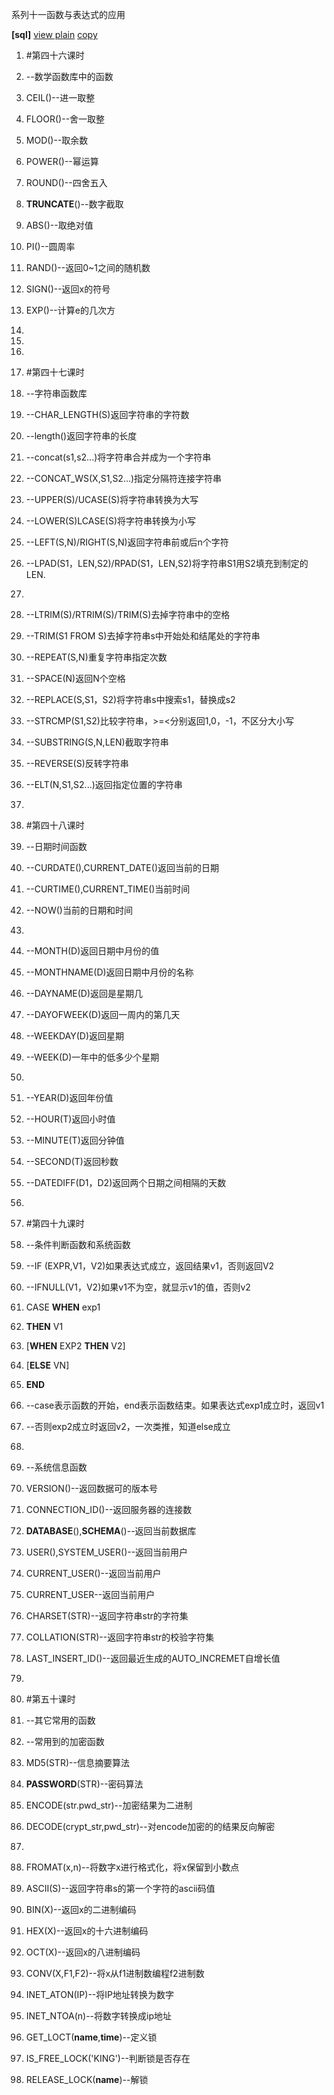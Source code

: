 系列十一函数与表达式的应用

**[sql]** [view plain](http://blog.csdn.net/estom_yin/article/details/52028917)
[copy](http://blog.csdn.net/estom_yin/article/details/52028917)

1.  \#第四十六课时

2.  \--数学函数库中的函数

3.  CEIL()--进一取整

4.  FLOOR()--舍一取整

5.  MOD()--取余数

6.  POWER()--幂运算

7.  ROUND()--四舍五入

8.  **TRUNCATE**()--数字截取

9.  ABS()--取绝对值

10. PI()--圆周率

11. RAND()--返回0\~1之间的随机数

12. SIGN()--返回x的符号

13. EXP()--计算e的几次方

14. 

15. 

16. 

17. \#第四十七课时

18. \--字符串函数库

19. \--CHAR_LENGTH(S)返回字符串的字符数

20. \--length()返回字符串的长度

21. \--concat(s1,s2...)将字符串合并成为一个字符串

22. \--CONCAT_WS(X,S1,S2...)指定分隔符连接字符串

23. \--UPPER(S)/UCASE(S)将字符串转换为大写

24. \--LOWER(S)LCASE(S)将字符串转换为小写

25. \--LEFT(S,N)/RIGHT(S,N)返回字符串前或后n个字符

26. \--LPAD(S1，LEN,S2)/RPAD(S1，LEN,S2)将字符串S1用S2填充到制定的LEN.

27. 

28. \--LTRIM(S)/RTRIM(S)/TRIM(S)去掉字符串中的空格

29. \--TRIM(S1 FROM S)去掉字符串s中开始处和结尾处的字符串

30. \--REPEAT(S,N)重复字符串指定次数

31. \--SPACE(N)返回N个空格

32. \--REPLACE(S,S1，S2)将字符串s中搜索s1，替换成s2

33. \--STRCMP(S1,S2)比较字符串，\>=\<分别返回1,0，-1，不区分大小写

34. \--SUBSTRING(S,N,LEN)截取字符串

35. \--REVERSE(S)反转字符串

36. \--ELT(N,S1,S2...)返回指定位置的字符串

37. 

38. \#第四十八课时

39. \--日期时间函数

40. \--CURDATE(),CURRENT_DATE()返回当前的日期

41. \--CURTIME(),CURRENT_TIME()当前时间

42. \--NOW()当前的日期和时间

43. 

44. \--MONTH(D)返回日期中月份的值

45. \--MONTHNAME(D)返回日期中月份的名称

46. \--DAYNAME(D)返回是星期几

47. \--DAYOFWEEK(D)返回一周内的第几天

48. \--WEEKDAY(D)返回星期

49. \--WEEK(D)一年中的低多少个星期

50. 

51. \--YEAR(D)返回年份值

52. \--HOUR(T)返回小时值

53. \--MINUTE(T)返回分钟值

54. \--SECOND(T)返回秒数

55. \--DATEDIFF(D1，D2)返回两个日期之间相隔的天数

56. 

57. \#第四十九课时

58. \--条件判断函数和系统函数

59. \--IF (EXPR,V1，V2)如果表达式成立，返回结果v1，否则返回V2

60. \--IFNULL(V1，V2)如果v1不为空，就显示v1的值，否则v2

61. CASE **WHEN** exp1

62. **THEN** V1

63. [**WHEN** EXP2 **THEN** V2]

64. [**ELSE** VN]

65. **END**

66. \--case表示函数的开始，end表示函数结束。如果表达式exp1成立时，返回v1

67. \--否则exp2成立时返回v2，一次类推，知道else成立

68. 

69. \--系统信息函数

70. VERSION()--返回数据可的版本号

71. CONNECTION_ID()--返回服务器的连接数

72. **DATABASE**(),**SCHEMA**()--返回当前数据库

73. USER(),SYSTEM_USER()--返回当前用户

74. CURRENT_USER()--返回当前用户

75. CURRENT_USER--返回当前用户

76. CHARSET(STR)--返回字符串str的字符集

77. COLLATION(STR)--返回字符串str的校验字符集

78. LAST_INSERT_ID()--返回最近生成的AUTO_INCREMET自增长值

79. 

80. \#第五十课时

81. \--其它常用的函数

82. \--常用到的加密函数

83. MD5(STR)--信息摘要算法

84. **PASSWORD**(STR)--密码算法

85. ENCODE(str.pwd_str)--加密结果为二进制

86. DECODE(crypt_str,pwd_str)--对encode加密的的结果反向解密

87. 

88. FROMAT(x,n)--将数字x进行格式化，将x保留到小数点

89. ASCII(S)--返回字符串s的第一个字符的ascii码值

90. BIN(X)--返回x的二进制编码

91. HEX(X)--返回x的十六进制编码

92. OCT(X)--返回x的八进制编码

93. CONV(X,F1,F2)--将x从f1进制数编程f2进制数

94. INET_ATON(IP)--将IP地址转换为数字

95. INET_NTOA(n)--将数字转换成ip地址

96. GET_LOCT(**name**,**time**)--定义锁

97. IS_FREE_LOCK('KING')--判断锁是否存在

98. RELEASE_LOCK(**name**)--解锁
